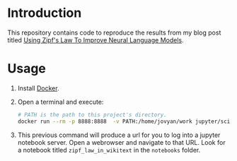 # Introduction

This repository contains code to reproduce the results from my blog post titled [Using Zipf's Law To Improve 
Neural Language Models](https://medium.com/@_init_/using-zipfs-law-to-improve-neural-language-models-4c3d66e6d2f6).

# Usage

1. Install [Docker](https://docs.docker.com/install/).

2. Open a terminal and execute:

    ```bash
    # PATH is the path to this project's directory.
    docker run --rm -p 8888:8888  -v PATH:/home/jovyan/work jupyter/scipy-notebook:6fb3eca57bd3

    ```
3. This previous command will produce a url for you to log into a jupyter notebook server. Open a webrowser and
navigate to that URL. Look for a notebook titled `zipf_law_in_wikitext` in the `notebooks` folder.
